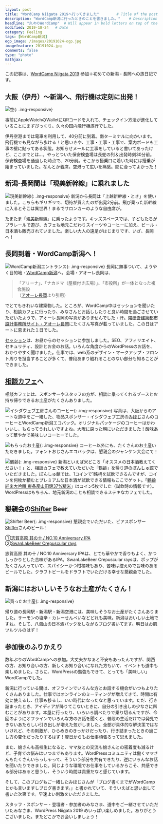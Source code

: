```yaml
---
layout: post
title: "WordCamp Niigata 2019へ行ってきました"        # Title of the post
description: "WordCamp新潟に行ったときのことを書きました。"    # Description of the post, used for Facebook Opengraph & Twitter
headline: "久々のWordCamp"  # Will appear in bold letters on top of the post
modified: 2019-10-24   # Date
category: Feeling
tags: [WordCamp新潟]
ogp_image: /images/20191024-ogp.jpg
imagefeature: 20191024.jpg
comments: false
type: "photo"
mathjax:
---
```


この記事は、[WordCamp Niigata 2019](https://2019.niigata.wordcamp.org/) 参加＋初めての新潟・長岡への旅日記です。

## 大阪（伊丹）〜新潟へ、飛行機は定刻に出発！
![空](/images/20191024_sky.jpg){: .img-responsive}

事前にAppleWatchのWalletにQRコードを入れて、チェックイン方法が進化していることにまずびっくり。久々の国内飛行機旅行でした。

伊丹空港までは電車を利用して、40分前に到着。南ターミナルに向かいます。飛行機でも見ながら歩ける！と思いきや、工事・工事・工事で、案内ボードも工事の壁に貼ってある状態。お知らせメールに工事をしていると書いてあったけど、ここまでとは...。やっとついた保安検査場は長蛇の列＆出発時刻30分前。保安検査場を通過した時点で、20分前。そこから搭乗口に着いた時には搭乗が始まっていました。なんとか着席。空港って広いを痛感。間に合ってよかった！

## 新潟-長岡間は「現美新幹線」に乗れました
![現美新幹線](/images/20191024_train.jpg){: .img-responsive}
新潟から長岡は「上越新幹線・とき」を使いました。こちらもギリギリで、切符が買えたのが出発2分前。飛び乗った新幹線に入るとそこは異世界！まるでサロンカーのような自由席が。

たまたま「[現美新幹線](https://www.jreast.co.jp/railway/joyful/genbi.html)」に乗ったようです。キッズスペースでは、子どもたちがプラレールで遊び、カフェも地元こだわりスイーツやコーヒーに加え、ビール・日本酒も販売されていました。楽しい大人の遠足がはじまりです、いざ、長岡へ！

## 長岡到着・WordCamp新潟へ！
![WordCamp新潟エントランス](/images/20191024_camp.jpg){: .img-responsive}
長岡に無事ついて、ようやく目的地・[WordCamp新潟](https://2019.niigata.wordcamp.org/)へ。会場・アオーレ長岡は、

> 「アリーナ」、「ナカドマ（屋根付き広場）」、「市役所」が一体となった複合施設  
（[アオーレ長岡](https://www.ao-re.jp/)より引用）

でとてもきれいな建築物した。ところが、WordCamp中はセッションを聞いたり、相談カフェに行ったり、みなさんとお話ししたりと良い時間を過ごさせていただいたようで、アオーレ長岡の写真がありませんでした・汗。[隈研吾建築都市設計事務所サイト・アオーレ長岡](https://kkaa.co.jp/works/architecture/nagaoka-city-hall-aore/)にたくさん写真が載っていました。この日はアートに恵まれた１日でした。

[セッション](https://2019.niigata.wordcamp.org/schedule/)は、お昼からのセッションに参加しました。SEO、アフィリエイト、セキュリティ、設計とお金のお話。いろんな角度からのWordPressのお話を、わかりやすく聞けました。仕事では、web系のデザイン・マークアップ・フロント周りを担当することが多くて、普段あまり触れることのない部分も知ることができました。

## [相談カフェ](https://2019.niigata.wordcamp.org/session/cafe/)へ
相談カフェには、スポンサーやスタッフの方が、相談に乗ってくれるブースとお持ち帰りできるお土産がたくさんありました。

![イシダウェブ工房さんのコーヒー](/images/20191024_ishida.jpg){: .img-responsive}
写真は、大阪からのアートな道中をご一緒した、物品スポンサー・イシダウェブ工房の[みほじ](https://mobile.twitter.com/dk45blog)さんのコーヒーとWordCamp新潟エコバック。オリジナルパッケージのコーヒーはかわいいし、もらってうれしいですよね。大阪に戻った朝にいただきました！酸味あって華やかで美味しいコーヒーでした。

![もらったお土産](/images/20191024_souvenir2.jpg){: .img-responsive}
コーヒー以外にも、たくさんのお土産いただきました。フォントおじさんエコバックは、懇親会のジャンケン大会にて！

![鶴齢](/images/20191024_sake.jpg){: .img-responsive}
新潟といえば米どころ「オススメの日本酒教えてください！」と、相談カフェで教えていただいた「鶴齢」を帰り道の[ぽんしゅ館](https://www.ponshukan-niigata.com/)でいただきました。ぽんしゅ館では、1コインで1銘柄を試飲できるんですが、コインを何枚か積むとプレミアムな日本酒が試飲できる情報もここでゲット。「[鶴齢 純米大吟醸 東条産山田錦37%精米](http://www.kakurei.co.jp/sake/kakurei/kakurei11/)」はコイン5枚でした（試飲時の情報です）。WordPressはもちろん、地元新潟のことも相談できるステキなカフェでした。

## 懇親会の[Shifter](https://2019.niigata.wordcamp.org/sponsor/shifter/) Beer
![Shifter Beer](/images/20191024_shifter.jpg){: .img-responsive}
懇親会でいただいた、ビアスポンサー[Shifter](https://2019.niigata.wordcamp.org/sponsor/shfter/)さんのビール！

①[志賀高原 其の十 / NO.10 Anniversary IPA](http://tamamura-honten.co.jp/?pid=97647214)  
②[SwanLakeBeer Crepuscular rays](https://www.facebook.com/176283909084898/posts/2474421422604457?sfns=mo)

志賀高原 其の十 / NO.10 Anniversary IPAは、とても華やかで香りもよく、かつしっかりとした苦味があるIPA。SwanLakeBeer Crepuscular raysは、ポップがたくさん入っていて、スパイシーかつ柑橘味もあり、苦味は控えめで旨味のあるビールでした。クラフトビールをドラフトでいただける幸せな懇親会でした。

## 新潟にはおいしいそうなお土産がたくさん！
![買ったお土産](/images/20191024_souvenir1.jpg){: .img-responsive}

帰り道の長岡駅・新潟駅・新潟空港には、美味しそうなお土産がたくさんありました。サーモンの塩辛・カレーせんべいなどどれも美味。新潟はおいしい土地ですね。そして、八海山の日本酒パックをしながらブログ書いてます。明日はお肌ツルツルのはず！

## 参加後のふりかえり

数年ぶりのWordCampへの参加。大丈夫かなぁと不安もあったんですが、関西の方、お知り合いの方、新しくお知り合いになれた方もいて、イベントも道中も楽しめました。さらに、WordPressの勉強もできて、とっても「美味しい」WordCampでした。

新潟に行っている間は、オフラインでいろんな方とお話する機会がいつもよりたくさんありました。仕事ではオンラインのミーティングが増えてきて、時間は有効に使えるし、仕事も捗るし、いい時代になったなと思っています。ただ、行き詰まったとき、アイディアが降りてこないときに、自分の引き出しの少なさに凹むことがあります。本屋に行ったり、いろいろ調べたりで乗り切るんですが、今回のようにオフラインでいろんな方のお話を聞くと、普段の生活だけでは発見できないあたらしい引き出しが増えた気がしました。全部が具体的な解決策ではないけれど、その刺激が、ひらめきのきっかけだったり、行き詰まったときの過ごし方の変化だったりするはず！翌日からもお仕事頑張ろって思えました。

また、娘さんも高校生になると、ママ友との交流も娘さんとの密着度も減るけど、子育ての悩みはいつまでもあります。WordPressコミュニティは働くママさんもたくさんいらっしゃって、そういう部分を共有できたり、逆にいろんなお話を聞いたりできました。同じような環境でお仕事をしているからこそ、共感できる部分はあると思うし、そういう時間は貴重だなと感じています。

そして、このブログもご一緒したみほじさんが「ブログ書くまでがWordCampとかも言いますしブログ書きます。」と書かれていて、そういえばと思い出して書いた次第です。早速よい刺激をいただきました。

スタッフ・スポンサー・登壇者・参加者のみなさま、道中をご一緒させていただいたみなさま、WordPress Niigata 2019 めいっぱい楽しめました。ありがとうございました。またどこかでお会いしましょう！
